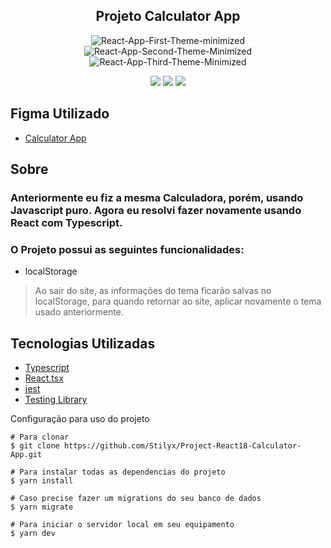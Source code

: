 
<h2 align='center'>Projeto Calculator App</h2>



<div align='center'>
  
 ![React-App-First-Theme-minimized](https://github.com/Stilyx/Project-React18-Calculator-App/assets/109632184/a1997254-5de8-44b7-9c03-b5246159b1eb)
![React-App-Second-Theme-Minimized](https://github.com/Stilyx/Project-React18-Calculator-App/assets/109632184/4039d8fc-8aba-4487-adde-a8843f7a4c19)
![React-App-Third-Theme-Minimized](https://github.com/Stilyx/Project-React18-Calculator-App/assets/109632184/231a0a9b-0372-4100-90db-dd4d62894311)

  
<img src='https://github.com/Stilyx/Project-React18-Calculator-App/assets/109632184/3f91f9db-447d-4711-97e1-e20066f4cc2a' /> 
<img src='https://github.com/Stilyx/Project-React18-Calculator-App/assets/109632184/24285412-678e-41bf-ad0c-2a64df0aecd5' />
<img src='https://github.com/Stilyx/Project-React18-Calculator-App/assets/109632184/cbe10618-3ab1-4e91-b4ed-e32205b45c95' />

</div>

<div>
  
  <h2>
  Figma Utilizado
  </h2>
  
  - <a href='https://www.frontendmentor.io/challenges/calculator-app-9lteq5N29' target='_blank'>Calculator App </a>
  
</div>  


  
  <div>
  
  <h2> Sobre </h2>  
 
  <h3 > Anteriormente eu fiz a mesma Calculadora, porém, usando Javascript puro. Agora eu resolvi fazer novamente usando React com Typescript. </h3> 
  
  <h3> O Projeto possui as seguintes funcionalidades:</h3> 
  
  - localStorage
  > Ao sair do site, as informações do tema ficarão salvas no localStorage, para quando retornar ao site, aplicar novamente o tema usado anteriormente.
  
 
  
  <h2> Tecnologias Utilizadas </h2>
  
 - <a href='https://www.typescriptlang.org/' target='_blank'>Typescript</a>
 - <a href='https://www.typescriptlang.org/pt/docs/handbook/react.html' target='_blank'>React.tsx</a>
 - <a href="https://jestjs.io/pt-BR/docs/getting-started" target='_blank'>jest</a>
 - <a href="https://testing-library.com/" target='_blank'>Testing Library</a>
  
 </div 
  


<h2> Configuração para uso do projeto </h2>

```
# Para clonar
$ git clone https://github.com/Stilyx/Project-React18-Calculator-App.git

# Para instalar todas as dependencias do projeto
$ yarn install

# Caso precise fazer um migrations do seu banco de dados
$ yarn migrate

# Para iniciar o servidor local em seu equipamento
$ yarn dev
```
